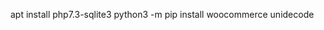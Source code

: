 apt install php7.3-sqlite3
python3 -m pip install woocommerce unidecode
<!--stackedit_data:
eyJoaXN0b3J5IjpbMjQ2NzI0NTI5XX0=
-->